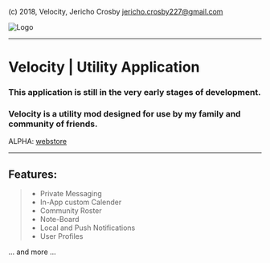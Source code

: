(c) 2018, Velocity, Jericho Crosby <jericho.crosby227@gmail.com>

![Logo](https://i.imgur.com/v2Wxz8E.png)
- - - -
# Velocity | Utility Application
### This application is still in the very early stages of development.
### Velocity is a utility mod designed for use by my family and community of friends.

ALPHA: [webstore](https://play.google.com/store/apps/details?id=com.gmail.crosby227.jericho.Velocity)
- - - -
## Features:
> * Private Messaging
> * In-App custom Calender
> * Community Roster
> * Note-Board
> * Local and Push Notifications
> * User Profiles

... and more ...
